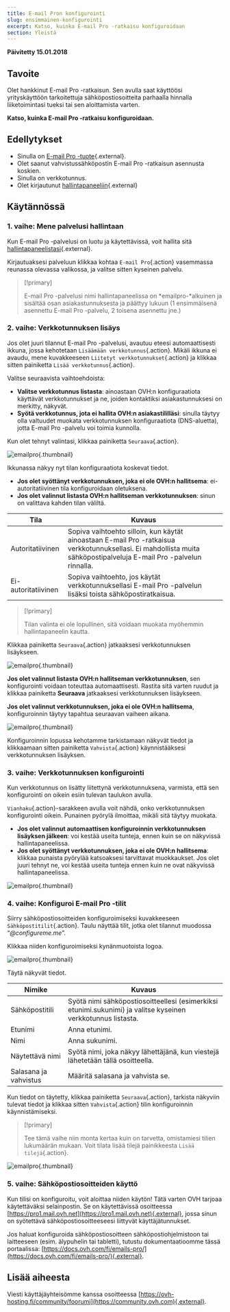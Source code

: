 ```yaml
---
title: E-mail Pron konfigurointi
slug: ensimmainen-konfigurointi
excerpt: Katso, kuinka E-mail Pro -ratkaisu konfiguroidaan
section: Yleistä
---
```


**Päivitetty 15.01.2018**

## Tavoite

Olet hankkinut E-mail Pro -ratkaisun. Sen avulla saat käyttöösi yrityskäyttöön tarkoitettuja sähköpostiosoitteita parhaalla hinnalla liiketoimintasi tueksi tai sen aloittamista varten.

**Katso, kuinka E-mail Pro -ratkaisu konfiguroidaan.** 

## Edellytykset

- Sinulla on [E-mail Pro -tuote](https://www.ovh-hosting.fi/sahkopostit/email-pro/){.external}.
- Olet saanut vahvistussähköpostin E-mail Pro -ratkaisun asennusta koskien.
- Sinulla on verkkotunnus.
- Olet kirjautunut [hallintapaneeliin](https://www.ovh.com/auth/?action=gotomanager){.external}

## Käytännössä

### 1. vaihe: Mene palvelusi hallintaan

Kun E-mail Pro -palvelusi on luotu ja käytettävissä, voit hallita sitä [hallintapaneelistasi](https://www.ovh.com/auth/?action=gotomanager){.external}.

Kirjautuaksesi palveluun klikkaa kohtaa `E-mail Pro`{.action} vasemmassa reunassa olevassa valikossa, ja valitse sitten kyseinen palvelu.

> [!primary]
>
> E-mail Pro -palvelusi nimi hallintapaneelissa on *emailpro-*alkuinen ja sisältää osan asiakastunnuksesta ja päättyy lukuun (1 ensimmäisenä asennettu E-mail Pro -palvelu, 2 toisena asennettu jne.)
>

### 2. vaihe: Verkkotunnuksen lisäys

Jos olet juuri tilannut E-mail Pro -palvelusi, avautuu eteesi automaattisesti ikkuna, jossa kehotetaan `Lisäämään verkkotunnus`{.action}.  Mikäli ikkuna ei avaudu, mene kuvakkeeseen `Liitetyt verkkotunnukset`{.action} ja klikkaa sitten painiketta `Lisää verkkotunnus`{.action}.

Valitse seuraavista vaihtoehdoista:

- **Valitse verkkotunnus listasta**: ainoastaan OVH:n konfiguraatiota käyttävät verkkotunnukset ja ne, joiden kontaktiksi asiakastunnuksesi on merkitty, näkyvät.
- **Syötä verkkotunnus, jota ei hallita OVH:n asiakastililläsi**: sinulla täytyy olla valtuudet muokata verkkotunnuksen konfiguraatiota (DNS-aluetta), jotta E-mail Pro -palvelu voi toimia kunnolla.

Kun olet tehnyt valintasi, klikkaa painiketta `Seuraava`{.action}.

![emailpro](images/first_config_email_pro_add_domain.png){.thumbnail}

Ikkunassa näkyy nyt tilan konfiguraatiota koskevat tiedot.

- **Jos olet syöttänyt verkkotunnuksen, joka ei ole OVH:n hallitsema**: ei-autoritatiivinen tila konfiguroidaan oletuksena.
- **Jos olet valinnut listasta OVH:n hallitseman verkkotunnuksen**: sinun on valittava kahden tilan väliltä.

|Tila|Kuvaus|
|---|---|
|Autoritatiivinen|Sopiva vaihtoehto silloin, kun käytät ainoastaan E-mail Pro -ratkaisua verkkotunnuksellasi. Ei mahdollista muita sähköpostipalveluja E-mail Pro -palvelun rinnalla.|
|Ei-autoritatiivinen|Sopiva vaihtoehto, jos käytät verkkotunnuksellasi E-mail Pro -palvelun lisäksi toista sähköpostiratkaisua.| 

> [!primary]
>
> Tilan valinta ei ole lopullinen, sitä voidaan muokata myöhemmin hallintapaneelin kautta.
>

Klikkaa painiketta `Seuraava`{.action} jatkaaksesi verkkotunnuksen lisäykseen.

![emailpro](images/first_config_email_pro_add_domain_step2.png){.thumbnail}

**Jos olet valinnut listasta OVH:n hallitseman verkkotunnuksen**, sen konfigurointi voidaan toteuttaa automaattisesti. Rastita sitä varten ruudut ja klikkaa painiketta **Seuraava** jatkaaksesi verkkotunnuksen lisäykseen.

**Jos olet valinnut verkkotunnuksen, joka ei ole OVH:n hallitsema**, konfiguroinnin täytyy tapahtua seuraavan vaiheen aikana.

![emailpro](images/first_config_email_pro_add_domain_step3.png){.thumbnail}

Konfiguroinnin lopussa kehotamme tarkistamaan näkyvät tiedot ja klikkaamaan sitten painiketta `Vahvista`{.action} käynnistääksesi verkkotunnuksen lisäyksen.

### 3. vaihe: Verkkotunnuksen konfigurointi

Kun verkkotunnus on lisätty liitettynä verkkotunnuksena, varmista, että sen konfigurointi on oikein esiin tulevan taulukon avulla.

`Vianhaku`{.action}-sarakkeen avulla voit nähdä, onko verkkotunnuksen konfigurointi oikein. Punainen pyörylä ilmoittaa, mikäli sitä täytyy muokata.

- **Jos olet valinnut automaattisen konfiguroinnin verkkotunnuksen lisäyksen jälkeen**: voi kestää useita tunteja, ennen kuin se on näkyvissä hallintapaneelissa.
- **Jos olet syöttänyt verkkotunnuksen, joka ei ole OVH:n hallitsema**: klikkaa punaista pyörylää katsoaksesi tarvittavat muokkaukset. Jos olet juuri tehnyt ne, voi kestää useita tunteja ennen kuin ne ovat näkyvissä hallintapaneelissa.

![emailpro](images/first_config_email_pro_configure_domain.png){.thumbnail}

### 4. vaihe: Konfiguroi E-mail Pro -tilit

Siirry sähköpostiosoitteiden konfiguroimiseksi kuvakkeeseen `Sähköpostitilit`{.action}. Taulu näyttää tilit, jotka olet tilannut muodossa “*@configureme.me*”.

Klikkaa niiden konfiguroimiseksi kynänmuotoista logoa.

![emailpro](images/first_config_email_pro_configure_email_accounts.png){.thumbnail}

Täytä näkyvät tiedot.

|Nimike|Kuvaus|
|---|---|
|Sähköpostitili|Syötä nimi sähköpostiosoitteellesi (esimerkiksi etunimi.sukunimi) ja valitse kyseinen verkkotunnus listasta.|
|Etunimi|Anna etunimi.|
|Nimi|Anna sukunimi.|
|Näytettävä nimi|Syötä nimi, joka näkyy lähettäjänä, kun viestejä lähetetään tällä osoitteella.|
|Salasana ja vahvistus|Määritä salasana ja vahvista se.| 

Kun tiedot on täytetty, klikkaa painiketta `Seuraava`{.action}, tarkista näkyviin tulevat tiedot ja klikkaa sitten `Vahvista`{.action} tilin konfiguroinnin käynnistämiseksi.

> [!primary]
>
> Tee tämä vaihe niin monta kertaa kuin on tarvetta, omistamiesi tilien lukumäärän mukaan. Voit tilata lisää tilejä painikkeesta `Lisää tilejä`{.action}.
>

![emailpro](images/first_config_email_pro_configure_email_accounts_step2.png){.thumbnail}

### 5. vaihe: Sähköpostiosoitteiden käyttö

Kun tilisi on konfiguroitu, voit aloittaa niiden käytön! Tätä varten OVH tarjoaa käytettäväksi selainpostin. Se on käytettävissä osoitteessa [https://pro1.mail.ovh.net](https://pro1.mail.ovh.net){.external}, jossa sinun on syötettävä sähköpostiosoitteeseesi liittyvät käyttäjätunnukset.

Jos haluat konfiguroida sähköpostiosoitteen sähköpostiohjelmistoon tai laitteeseen (esim. älypuhelin tai tabletti), tutustu dokumentaatioomme tässä portaalissa: [https://docs.ovh.com/fi/emails-pro/](https://docs.ovh.com/fi/emails-pro/){.external}.

## Lisää aiheesta

Viesti käyttäjäyhteisömme kanssa osoitteessa [https://ovh-hosting.fi/community/foorumi](https://community.ovh.com){.external}.